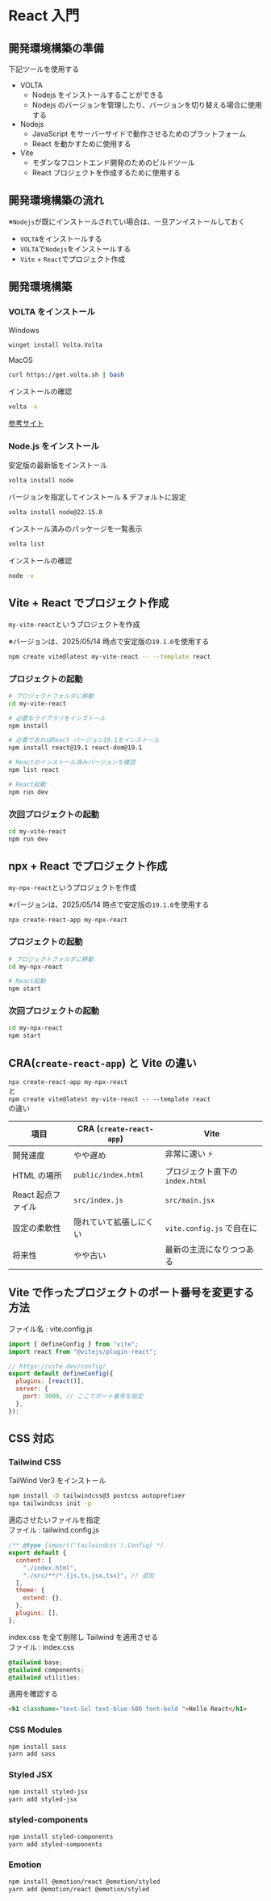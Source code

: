 # React 入門

## 開発環境構築の準備

下記ツールを使用する

- VOLTA
  - Nodejs をインストールすることができる
  - Nodejs のバージョンを管理したり、バージョンを切り替える場合に使用する
- Nodejs
  - JavaScript をサーバーサイドで動作させるためのプラットフォーム
  - React を動かすために使用する
- Vite
  - モダンなフロントエンド開発のためのビルドツール
  - React プロジェクトを作成するために使用する

## 開発環境構築の流れ

※`Nodejs`が既にインストールされてい場合は、一旦アンイストールしておく

- `VOLTA`をインストールする
- `VOLTA`で`Nodejs`をインストールする
- `Vite` + `React`でプロジェクト作成

## 開発環境構築

### VOLTA をインストール

Windows

```ps
winget install Volta.Volta
```

MacOS

```bash
curl https://get.volta.sh | bash
```

インストールの確認

```bash
volta -v
```

[参考サイト](https://docs.volta.sh/guide/getting-started)

### Node.js をインストール

安定版の最新版をインストール

```bash
volta install node
```

バージョンを指定してインストール & デフォルトに設定

```bash
volta install node@22.15.0
```

インストール済みのパッケージを一覧表示

```bash
volta list
```

インストールの確認

```bash
node -v
```

## Vite + React でプロジェクト作成

`my-vite-react`というプロジェクトを作成

※バージョンは、2025/05/14 時点で安定版の`19.1.0`を使用する

```bash
npm create vite@latest my-vite-react -- --template react
```

### プロジェクトの起動

```bash
# プロジェクトフォルダに移動
cd my-vite-react

# 必要なライブラリをインストール
npm install

# 必要であればReact バージョン19.1をインストール
npm install react@19.1 react-dom@19.1

# Reactのインストール済みバージョンを確認
npm list react

# React起動
npm run dev
```

### 次回プロジェクトの起動

```bash
cd my-vite-react
npm run dev
```

## npx + React でプロジェクト作成

`my-npx-react`というプロジェクトを作成

※バージョンは、2025/05/14 時点で安定版の`19.1.0`を使用する

```bash
npx create-react-app my-npx-react
```

### プロジェクトの起動

```bash
# プロジェクトフォルダに移動
cd my-npx-react

# React起動
npm start
```

### 次回プロジェクトの起動

```bash
cd my-npx-react
npm start
```

## CRA(`create-react-app`) と Vite の違い

`npx create-react-app my-npx-react`  
と  
`npm create vite@latest my-vite-react -- --template react`  
の違い

| 項目               | CRA (`create-react-app`) | Vite                            |
| ------------------ | ------------------------ | ------------------------------- |
| 開発速度           | やや遅め                 | 非常に速い ⚡                   |
| HTML の場所        | `public/index.html`      | プロジェクト直下の `index.html` |
| React 起点ファイル | `src/index.js`           | `src/main.jsx`                  |
| 設定の柔軟性       | 隠れていて拡張しにくい   | `vite.config.js` で自在に       |
| 将来性             | やや古い                 | 最新の主流になりつつある        |

## Vite で作ったプロジェクトのポート番号を変更する方法

ファイル名 : vite.config.js

```js
import { defineConfig } from "vite";
import react from "@vitejs/plugin-react";

// https://vite.dev/config/
export default defineConfig({
  plugins: [react()],
  server: {
    port: 3000, // ここでポート番号を指定
  },
});
```

## CSS 対応

### Tailwind CSS

TailWind Ver3 をインストール

```bash
npm install -D tailwindcss@3 postcss autoprefixer
npx tailwindcss init -p
```

適応させたいファイルを指定  
ファイル : tailwind.config.js

```js
/** @type {import('tailwindcss').Config} */
export default {
  content: [
    "./index.html",
    "./src/**/*.{js,ts,jsx,tsx}", // 追加
  ],
  theme: {
    extend: {},
  },
  plugins: [],
};
```

index.css を全て削除し Tailwind を適用させる  
ファイル : index.css

```css
@tailwind base;
@tailwind components;
@tailwind utilities;
```

適用を確認する

```html
<h1 className="text-5xl text-blue-500 font-bold ">Hello React</h1>
```

### CSS Modules

```bash
npm install sass
yarn add sass
```

### Styled JSX

```bash
npm install styled-jsx
yarn add styled-jsx
```

### styled-components

```bash
npm install styled-components
yarn add styled-components
```

### Emotion

```bash
npm install @emotion/react @emotion/styled
yarn add @emotion/react @emotion/styled
```
